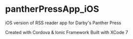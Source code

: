 # pantherPressApp_iOS

iOS version of RSS reader app for Darby's Panther Press

Created with Cordova & Ionic Framework
Built with XCode 7

